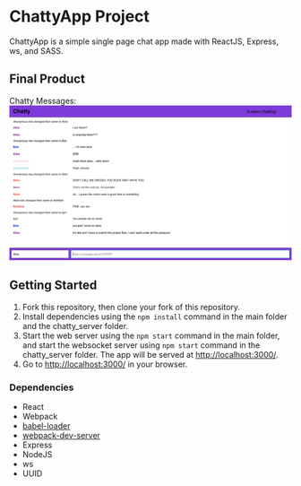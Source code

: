 # ChattyApp Project

ChattyApp is a simple single page chat app made with ReactJS, Express, ws, and SASS. 

## Final Product

Chatty Messages:
!["Chatty Messages:"](https://github.com/bassemkaddour/chatty-app/blob/master/docs/Screen%20Shot%202018-11-01%20at%2011.40.58%20PM.png?raw=true)
## Getting Started

1. Fork this repository, then clone your fork of this repository.
2. Install dependencies using the `npm install` command in the main folder and the chatty_server folder.
3. Start the web server using the `npm start` command in the main folder, and start the websocket server using `npm start` command in the chatty_server folder. The app will be served at <http://localhost:3000/>.
4. Go to <http://localhost:3000/> in your browser.

### Dependencies

* React
* Webpack
* [babel-loader](https://github.com/babel/babel-loader)
* [webpack-dev-server](https://github.com/webpack/webpack-dev-server)
* Express 
* NodeJS
* ws
* UUID
